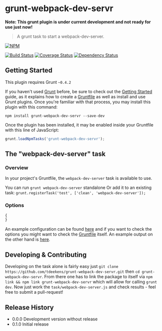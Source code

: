 # grunt-webpack-dev-servr

**Note: This grunt plugin is under current development and not ready for use just now!**

> A grunt task to start a webpack-dev-server.

[![NPM](https://nodei.co/npm/grunt-webpack-dev-servr.png?mini=true)](https://nodei.co/npm/grunt-webpack-dev-servr/)

[![Build Status](https://travis-ci.org/tdeekens/grunt-licensy.svg?branch=master)](https://travis-ci.org/tdeekens/grunt-webpack-dev-servr)
[![Coverage Status](https://coveralls.io/repos/tdeekens/grunt-licensy/badge.png)](https://coveralls.io/r/tdeekens/grunt-webpack-dev-servr)
[![Dependency Status](https://david-dm.org/tdeekens/grunt-licensy.svg?style=flat)](https://david-dm.org/tdeekens/grunt-webpack-dev-servr)

## Getting Started
This plugin requires Grunt `~0.4.2`

If you haven't used [Grunt](http://gruntjs.com/) before, be sure to check out the [Getting Started](http://gruntjs.com/getting-started) guide, as it explains how to create a [Gruntfile](http://gruntjs.com/sample-gruntfile) as well as install and use Grunt plugins. Once you're familiar with that process, you may install this plugin with this command:

```shell
npm install grunt-webpack-dev-servr --save-dev
```

Once the plugin has been installed, it may be enabled inside your Gruntfile with this line of JavaScript:

```js
grunt.loadNpmTasks('grunt-webpack-dev-servr');
```

## The "webpack-dev-server" task

### Overview
In your project's Gruntfile, the `webpack-dev-server` task is available to use.

You can run `grunt webpack-dev-server` standalone
Or add it to an existing task: `grunt.registerTask('test', ['clean', 'webpack-dev-server']);`

### Options

```javascript
{
}
```

An example configuration can be found [here](https://github.com/tdeekens/grunt-webpack-dev-servr/blob/master/grunt/tasks/webpack-dev-server.js) and if you want to check the options you might want to check the [Gruntfile](https://github.com/tdeekens/grunt-webpack-dev-servr/blob/master/tasks/webpack-dev-server.js) itself.
An example output on the other hand is [here](https://github.com/tdeekens/grunt-webpack-dev-servr/blob/master/dist/webpack-dev-server.json).

## Developing & Contributing

Developing on the task alone is fairly easy just `git clone https://github.com/tdeekens/grunt-webpack-dev-servr.git` then `cd grunt-webpack-dev-servr`. From there one has to link the package to itself via `npm link && npm link grunt-webpack-dev-servr` which will allow for calling `grunt dev`. Now just work the `task/webpack-dev-server.js` and check results - feel free to submit a pull-request!

## Release History
- 0.0.0 Development version without release
- 0.1.0 Initial release
